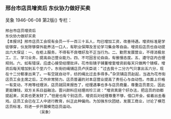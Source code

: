 ### 邢台市店员增资后  东伙协力做好买卖
吴象
1946-06-08
第2版()
专栏：

    邢台市店员增资后
    东伙协力做好买卖
    【本报讯】邢市店员工会现有会员一千一百三十五人，均已增加工资，改善待遇。增资标准是学徒够穿，伙友除够穿外能养活一口人，有职业保障及言论学习集会等自由。增资后店员也自动提出六大保证：一、在柜上服务，不得有不良嗜好及不正当行为。二、勤劳发展营业，不得消极怠工。三、学习业务，提高自己营业能力。四、不可因言论自由，有傲慢态度。五、遵守店内合理规则。六、如有错误，应虚心接受经理批评。花市街镜子铺董增奎增资前每天只做两个镜框，增资后每天增加到五个至六个。东街纺绳铺店员卢庆臣说：“过去我十二分力气只拿出五六分，现在十二分都拿出来了。一有空就自动干，纺的绳比过去多得多。”杂货铺店员赵起，当选为花市街店员工会主席之后，工作非常努力。店员普遍的对本店营业提高了责任心与自动性。市面上价格一有变动，不用等经理派，店员就回来报告了，经理遇事也多与店员商量，尊重店员意见，因此更能赚钱，双方关系日益融洽。晋兴颜料庄经理尚珍三说：“增资真是个好办法，把店员的劲都提起来，买卖也更发财了。”但是也有个别店员，增资后对经理尊重不够，借口开会，偷着出去看戏。店员工会已在工人中进行教育，纠正此种偏向。为加强东伙团结，发展工商业，讨论了模范店员标准，将进一步开展模范店员运动。
                  （吴象）
